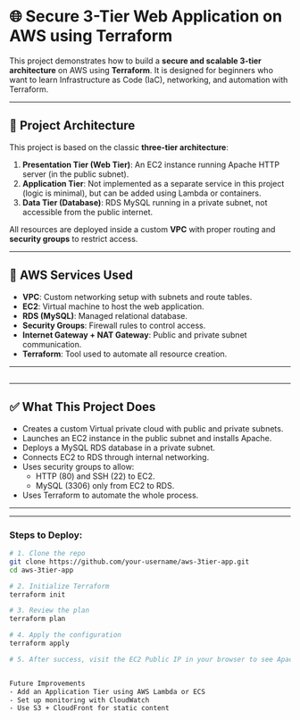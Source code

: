 # 🌐 Secure 3-Tier Web Application on AWS using Terraform

This project demonstrates how to build a **secure and scalable 3-tier architecture** on AWS using **Terraform**. It is designed for beginners who want to learn Infrastructure as Code (IaC), networking, and automation with Terraform.

---

## 🧱 Project Architecture

This project is based on the classic **three-tier architecture**:

1. **Presentation Tier (Web Tier)**: An EC2 instance running Apache HTTP server (in the public subnet).
2. **Application Tier**: Not implemented as a separate service in this project (logic is minimal), but can be added using Lambda or containers.
3. **Data Tier (Database)**: RDS MySQL running in a private subnet, not accessible from the public internet.

All resources are deployed inside a custom **VPC** with proper routing and **security groups** to restrict access.

---

## 🚀 AWS Services Used

- **VPC**: Custom networking setup with subnets and route tables.
- **EC2**: Virtual machine to host the web application.
- **RDS (MySQL)**: Managed relational database.
- **Security Groups**: Firewall rules to control access.
- **Internet Gateway + NAT Gateway**: Public and private subnet communication.
- **Terraform**: Tool used to automate all resource creation.

---

## 
---

## ✅ What This Project Does

- Creates a custom Virtual private cloud with public and private subnets.
- Launches an EC2 instance in the public subnet and installs Apache.
- Deploys a MySQL RDS database in a private subnet.
- Connects EC2 to RDS through  internal networking.
- Uses security groups to allow:
  - HTTP (80) and SSH (22) to EC2.
  - MySQL (3306) only from EC2 to RDS.
- Uses Terraform to automate the whole process.

---



---

### Steps to Deploy:

```bash
# 1. Clone the repo
git clone https://github.com/your-username/aws-3tier-app.git
cd aws-3tier-app

# 2. Initialize Terraform
terraform init

# 3. Review the plan
terraform plan

# 4. Apply the configuration
terraform apply

# 5. After success, visit the EC2 Public IP in your browser to see Apache page.


Future Improvements
- Add an Application Tier using AWS Lambda or ECS
- Set up monitoring with CloudWatch
- Use S3 + CloudFront for static content